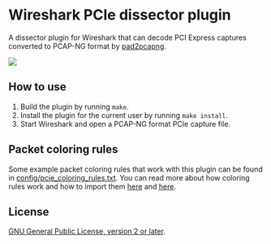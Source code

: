 # Wireshark PCIe dissector plugin

A dissector plugin for Wireshark that can decode PCI Express captures converted
to PCAP-NG format by [pad2pcapng][pad2pcapng].

[![][screenshot]][screenshot]


## How to use

1. Build the plugin by running `make`.
2. Install the plugin for the current user by running `make install`.
3. Start Wireshark and open a PCAP-NG format PCIe capture file.


## Packet coloring rules

Some example packet coloring rules that work with this plugin can be found in
[config/pcie\_coloring\_rules.txt][coloring]. You can read more about how
coloring rules work and how to import them [here][wiki] and [here][user guide].


## License

[GNU General Public License, version 2 or later][license].


[pad2pcapng]: ../tools/agilent_pad/examples/pad2pcapng.rs
[screenshot]: doc/screenshot.png
[coloring]: config/pcie_coloring_rules.txt
[wiki]: https://gitlab.com/wireshark/wireshark/-/wikis/ColoringRules
[user guide]: https://www.wireshark.org/docs/wsug_html_chunked/ChCustColorizationSection.html
[license]: COPYING.txt
